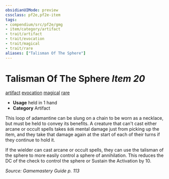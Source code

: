 ```yaml
---
obsidianUIMode: preview
cssclass: pf2e,pf2e-item
tags:
- compendium/src/pf2e/gmg
- item/category/artifact
- trait/artifact
- trait/evocation
- trait/magical
- trait/rare
aliases: ["Talisman Of The Sphere"]
---
```

# Talisman Of The Sphere *Item 20*  
[artifact](rules/traits/artifact-gmg.md "Artifact Item Trait")  [evocation](rules/traits/evocation.md "Evocation School Trait")  [magical](rules/traits/magical.md "Magical Item Trait")  [rare](rules/traits/rare.md "Rare Rarity Trait")  

- **Usage** held in 1 hand
- **Category** Artifact

This loop of adamantine can be slung on a chain to be worn as a necklace, but must be held to convey its benefits. A creature that can't cast either arcane or occult spells takes `8d6` mental damage just from picking up the item, and they take that damage again at the start of each of their turns if they continue to hold it.

If the wielder can cast arcane or occult spells, they can use the talisman of the sphere to more easily control a sphere of annihilation. This reduces the DC of the check to control the sphere or Sustain the Activation by 10.

*Source: Gamemastery Guide p. 113*